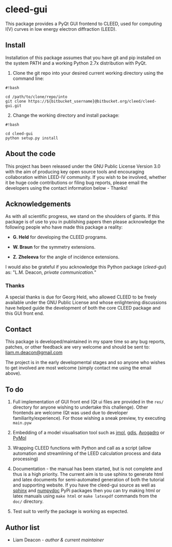 # cleed-gui #
This package provides a PyQt GUI frontend to CLEED, used for computing I(V) 
curves in low energy electron diffraction (LEED).

## Install ##

Installation of this package assumes that you have git and pip installed on 
the system PATH and a working Python 2.7x distribution with PyQt.

1. Clone the git repo into your desired current working directory 
using the command line:
    

```
#!bash

cd /path/to/clone/repo/into
git clone https://${bitbucket_username}@bitbucket.org/cleed/cleed-gui.git
```


2. Change the working directory and install package:

```
#!bash

cd cleed-gui
python setup.py install 

```


## About the code ##

This project has been released under the GNU Public License Version 3.0 with 
the aim of producing key open source tools and encouraging collaboration 
within LEED-IV community. If you wish to be involved, whether it be huge 
code contributions or filing bug reports, please email the developers using 
the contact information below - Thanks!

         
## Acknowledgements ##

As with all scientific progress, we stand on the shoulders of giants. If this 
package is of use to you in publishing papers then please acknowledge the 
following people who have made this package a reality:

 - **G. Held** for developing the CLEED programs.

 - **W. Braun** for the symmetry extensions.

 - **Z. Zheleeva** for the angle of incidence extensions.
 
 I would also be grateful if you acknowledge this Python package 
 (*cleed-gui*) as: 
   "L.M. Deacon, *private communication.*"


### Thanks ###

A special thanks is due for Georg Held, who allowed CLEED to be freely 
available under the GNU Public License and whose enlightening discussions 
have helped guide the development of both the core CLEED package and this 
GUI front end.


## Contact ##

This package is developed/maintained in my spare time so any bug reports, 
patches, or other feedback are very welcome and should be sent to: 
liam.m.deacon@gmail.com

The project is in the early developmental stages and so anyone who wishes to get 
involved are most welcome (simply contact me using the email above).

## To do ##

 1. Full implementation of GUI front end (Qt ui files are provided in 
    the ``res/`` directory for anyone wishing to undertake this challenge). 
    Other frontends are welcome (Qt was used due to developer 
    familiarity/experience). For those wishing a sneak preview, try executing
    ``main.pyw``
    
 2. Embedding of a model visualisation tool such as 
    [jmol](http://jmol.sourceforge.net), [gdis](http://gdis.sourceforge.net), 
    [Avogadro](http://avogadro.cc/wiki/Python_PyQt4) or 
    [PyMol](http://sourceforge.net/projects/pymol/)

 3. Wrapping CLEED functions with Python and call as a script (allow automation 
    and streamlining of the LEED calculation process and data processing)
    
 4. Documentation - the manual has been started, but is not complete and thus 
    is a high priority. The current aim is to use sphinx to generate html 
    and latex documents for semi-automated generation of both the tutorial 
    and supporting website. If you have the cleed-gui source as well as  
    [sphinx](https://pypi.python.org/pypi/Sphinx) and 
    [numpydoc](https://pypi.python.org/pypi/numpydoc) PyPi packages then you 
    can try making html or latex manuals using ``make html`` or 
    ``make latexpdf`` commands from the ``doc/`` directory.

 5. Test suit to verify the package is working as expected.

## Author list ##

  - Liam Deacon - *author & current maintainer*
